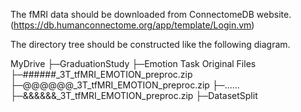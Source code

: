 The fMRI data should be downloaded from ConnectomeDB website.
(https://db.humanconnectome.org/app/template/Login.vm)

The directory tree should be constructed like the following diagram.

MyDrive
	├─GraduationStudy
			├─Emotion Task Original Files
            ├─######_3T_tfMRI_EMOTION_preproc.zip
            ├─@@@@@@_3T_tfMRI_EMOTION_preproc.zip
        	  ├─......
            ├─&&&&&&_3T_tfMRI_EMOTION_preproc.zip
      ├─DatasetSplit
